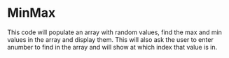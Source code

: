 # MinMax
This code will populate an array with random values, find the max and min values in the array and display them. This will also ask the user to enter anumber to find in the array and will show at which index that value is in. 
